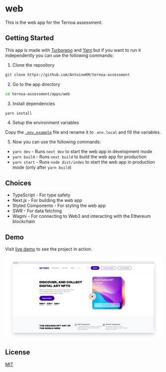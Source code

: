 # web

This is the web app for the Ternoa assessment.

## Getting Started

This app is made with [Turborepo](https://turbo.build/repo) and [Yarn](https://yarnpkg.com/) but if you want to run it independently you can use the following commands:

1. Clone the repository

```bash
git clone https://github.com/AntoineKM/ternoa-assessment
```

2. Go to the app directory

```bash
cd ternoa-assessment/apps/web
```

3. Install dependencies

```bash
yarn install
```

4. Setup the environment variables

Copy the [`.env.example`](.env.example) file and rename it to `.env.local` and fill the variables.

5. Now you can use the following commands:

- `yarn dev` - Runs `next dev` to start the web app in development mode
- `yarn build` - Runs `next build` to build the web app for production
- `yarn start` - Runs `node dist/index` to start the web app in production mode (only after `yarn build`)

## Choices

- TypeScript - For type safety
- Next.js - For building the web app
- Styled Components - For styling the web app
- SWR - For data fetching
- Wagmi - For connecting to Web3 and interacting with the Ethereum blockchain

## Demo

Visit [live demo](https://nft.hop.sh) to see the project in action.

[![Demo](./assets/demo.png)](https://nft.hop.sh)

## License
[MIT](LICENSE)
